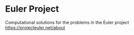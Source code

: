 # Euler Project

Computational solutions for the problems in the Euler project
https://projecteuler.net/about 